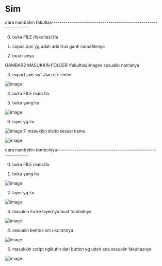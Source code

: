 # Sim

cara nambahin fakultas------------------------------------------------------------------

0. buka FILE /fakultas/<namafakultas>.fla
  
1. copas dari yg udah ada trus ganti namafilenya
  
2. buat isinya
  
GAMBAR2 MASUKKIN FOLDER /fakultas/Images sesuaiin namanya
  
3. export jadi swf atau ctrl-enter
  
  ![image](https://github.com/bagus2705/Sim/assets/57803800/e68acdd8-6903-416d-8f3c-bbb47ec7d4e1)

4. buka FILE main.fla
  
5. buka yang itu
  
![image](https://github.com/bagus2705/Sim/assets/57803800/102b62f5-ea6f-49a7-98f5-29fb69cbadf1)

6. layer yg itu
  
  ![image](https://github.com/bagus2705/Sim/assets/57803800/63595cf3-5c12-4014-98d8-385364b09261)
7. masukkin disitu sesuai nama
  
  ![image](https://github.com/bagus2705/Sim/assets/57803800/18b1bcb6-c33d-426d-b3df-2aa872c28dae)

  
cara nambahin tombolnya---------------------------------------------------------------
  
0. buka FILE main.fla
  
1. buka yang itu
  
![image](https://github.com/bagus2705/Sim/assets/57803800/102b62f5-ea6f-49a7-98f5-29fb69cbadf1)

2. layer yg itu
  
![image](https://github.com/bagus2705/Sim/assets/57803800/302054fb-c3c2-49a3-8b07-3f0fcaadb2c2)

3. masukin itu ke layernya buat tombolnya
  
![image](https://github.com/bagus2705/Sim/assets/57803800/6ad77d33-d5b0-4988-a09a-4449aa94879a)

4. sesuaiin bentuk sm ukurannya
  
![image](https://github.com/bagus2705/Sim/assets/57803800/e6d24518-7f05-4f13-b8d4-c5d5610fb49f)

5. masukkin script ngikutin dari button yg udah ada sesuaiin fakultasnya
  
 ![image](https://github.com/bagus2705/Sim/assets/57803800/313ed6e7-c970-40d3-81c7-d1e45b5519f9)

